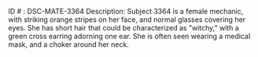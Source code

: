 ID # : DSC-MATE-3364
Description: Subject 3364 is a female mechanic, with striking orange stripes on her face, and normal glasses covering her eyes. She has short hair that could be characterized as "witchy," with a green cross earring adorning one ear. She is often seen wearing a medical mask, and a choker around her neck.